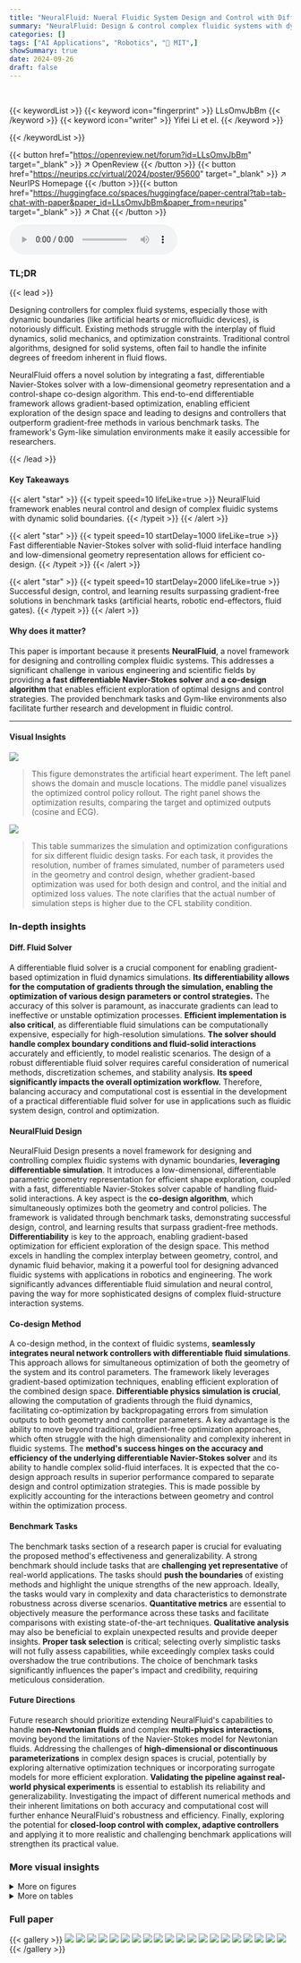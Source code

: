 ```yaml
---
title: "NeuralFluid: Nueral Fluidic System Design and Control with Differentiable Simulation"
summary: "NeuralFluid: Design & control complex fluidic systems with dynamic boundaries using differentiable simulation, achieving superior results in benchmark tasks."
categories: []
tags: ["AI Applications", "Robotics", "🏢 MIT",]
showSummary: true
date: 2024-09-26
draft: false
---
```


<br>

{{< keywordList >}}
{{< keyword icon="fingerprint" >}} LLsOmvJbBm {{< /keyword >}}
{{< keyword icon="writer" >}} Yifei Li et el. {{< /keyword >}}
 
{{< /keywordList >}}

{{< button href="https://openreview.net/forum?id=LLsOmvJbBm" target="_blank" >}}
↗ OpenReview
{{< /button >}}
{{< button href="https://neurips.cc/virtual/2024/poster/95600" target="_blank" >}}
↗ NeurIPS Homepage
{{< /button >}}{{< button href="https://huggingface.co/spaces/huggingface/paper-central?tab=tab-chat-with-paper&paper_id=LLsOmvJbBm&paper_from=neurips" target="_blank" >}}
↗ Chat
{{< /button >}}



<audio controls>
    <source src="https://ai-paper-reviewer.com/LLsOmvJbBm/podcast.wav" type="audio/wav">
    Your browser does not support the audio element.
</audio>


### TL;DR


{{< lead >}}

Designing controllers for complex fluid systems, especially those with dynamic boundaries (like artificial hearts or microfluidic devices), is notoriously difficult.  Existing methods struggle with the interplay of fluid dynamics, solid mechanics, and optimization constraints.  Traditional control algorithms, designed for solid systems, often fail to handle the infinite degrees of freedom inherent in fluid flows.

NeuralFluid offers a novel solution by integrating a fast, differentiable Navier-Stokes solver with a low-dimensional geometry representation and a control-shape co-design algorithm.  This end-to-end differentiable framework allows gradient-based optimization, enabling efficient exploration of the design space and leading to designs and controllers that outperform gradient-free methods in various benchmark tasks.  The framework's Gym-like simulation environments make it easily accessible for researchers.

{{< /lead >}}


#### Key Takeaways

{{< alert "star" >}}
{{< typeit speed=10 lifeLike=true >}} NeuralFluid framework enables neural control and design of complex fluidic systems with dynamic solid boundaries. {{< /typeit >}}
{{< /alert >}}

{{< alert "star" >}}
{{< typeit speed=10 startDelay=1000 lifeLike=true >}} Fast differentiable Navier-Stokes solver with solid-fluid interface handling and low-dimensional geometry representation allows for efficient co-design. {{< /typeit >}}
{{< /alert >}}

{{< alert "star" >}}
{{< typeit speed=10 startDelay=2000 lifeLike=true >}} Successful design, control, and learning results surpassing gradient-free solutions in benchmark tasks (artificial hearts, robotic end-effectors, fluid gates). {{< /typeit >}}
{{< /alert >}}

#### Why does it matter?
This paper is important because it presents **NeuralFluid**, a novel framework for designing and controlling complex fluidic systems. This addresses a significant challenge in various engineering and scientific fields by providing **a fast differentiable Navier-Stokes solver** and **a co-design algorithm** that enables efficient exploration of optimal designs and control strategies. The provided benchmark tasks and Gym-like environments also facilitate further research and development in fluidic control.

------
#### Visual Insights



![](https://ai-paper-reviewer.com/LLsOmvJbBm/figures_1_1.jpg)

> This figure demonstrates the artificial heart experiment. The left panel shows the domain and muscle locations. The middle panel visualizes the optimized control policy rollout. The right panel shows the optimization results, comparing the target and optimized outputs (cosine and ECG).





![](https://ai-paper-reviewer.com/LLsOmvJbBm/tables_5_1.jpg)

> This table summarizes the simulation and optimization configurations for six different fluidic design tasks.  For each task, it provides the resolution, number of frames simulated, number of parameters used in the geometry and control design, whether gradient-based optimization was used for both design and control, and the initial and optimized loss values. The note clarifies that the actual number of simulation steps is higher due to the CFL stability condition.





### In-depth insights


#### Diff. Fluid Solver
A differentiable fluid solver is a crucial component for enabling gradient-based optimization in fluid dynamics simulations.  **Its differentiability allows for the computation of gradients through the simulation, enabling the optimization of various design parameters or control strategies.**  The accuracy of this solver is paramount, as inaccurate gradients can lead to ineffective or unstable optimization processes.  **Efficient implementation is also critical**, as differentiable fluid simulations can be computationally expensive, especially for high-resolution simulations.  **The solver should handle complex boundary conditions and fluid-solid interactions** accurately and efficiently, to model realistic scenarios. The design of a robust differentiable fluid solver requires careful consideration of numerical methods, discretization schemes, and stability analysis.  **Its speed significantly impacts the overall optimization workflow.** Therefore, balancing accuracy and computational cost is essential in the development of a practical differentiable fluid solver for use in applications such as fluidic system design, control and optimization.

#### NeuralFluid Design
NeuralFluid Design presents a novel framework for designing and controlling complex fluidic systems with dynamic boundaries, **leveraging differentiable simulation**.  It introduces a low-dimensional, differentiable parametric geometry representation for efficient shape exploration, coupled with a fast, differentiable Navier-Stokes solver capable of handling fluid-solid interactions.  A key aspect is the **co-design algorithm**, which simultaneously optimizes both the geometry and control policies. The framework is validated through benchmark tasks, demonstrating successful design, control, and learning results that surpass gradient-free methods.  **Differentiability** is key to the approach, enabling gradient-based optimization for efficient exploration of the design space. This method excels in handling the complex interplay between geometry, control, and dynamic fluid behavior, making it a powerful tool for designing advanced fluidic systems with applications in robotics and engineering.  The work significantly advances differentiable fluid simulation and neural control, paving the way for more sophisticated designs of complex fluid-structure interaction systems. 

#### Co-design Method
A co-design method, in the context of fluidic systems, **seamlessly integrates neural network controllers with differentiable fluid simulations**. This approach allows for simultaneous optimization of both the geometry of the system and its control parameters.  The framework likely leverages gradient-based optimization techniques, enabling efficient exploration of the combined design space. **Differentiable physics simulation is crucial**, allowing the computation of gradients through the fluid dynamics, facilitating co-optimization by backpropagating errors from simulation outputs to both geometry and controller parameters. A key advantage is the ability to move beyond traditional, gradient-free optimization approaches, which often struggle with the high dimensionality and complexity inherent in fluidic systems.  The **method's success hinges on the accuracy and efficiency of the underlying differentiable Navier-Stokes solver** and its ability to handle complex solid-fluid interfaces.  It is expected that the co-design approach results in superior performance compared to separate design and control optimization strategies. This is made possible by explicitly accounting for the interactions between geometry and control within the optimization process.

#### Benchmark Tasks
The benchmark tasks section of a research paper is crucial for evaluating the proposed method's effectiveness and generalizability.  A strong benchmark should include tasks that are **challenging yet representative** of real-world applications. The tasks should **push the boundaries** of existing methods and highlight the unique strengths of the new approach.  Ideally, the tasks would vary in complexity and data characteristics to demonstrate robustness across diverse scenarios.  **Quantitative metrics** are essential to objectively measure the performance across these tasks and facilitate comparisons with existing state-of-the-art techniques.  **Qualitative analysis** may also be beneficial to explain unexpected results and provide deeper insights.  **Proper task selection** is critical; selecting overly simplistic tasks will not fully assess capabilities, while exceedingly complex tasks could overshadow the true contributions. The choice of benchmark tasks significantly influences the paper's impact and credibility, requiring meticulous consideration.

#### Future Directions
Future research should prioritize extending NeuralFluid's capabilities to handle **non-Newtonian fluids** and complex **multi-physics interactions**, moving beyond the limitations of the Navier-Stokes model for Newtonian fluids.  Addressing the challenges of **high-dimensional or discontinuous parameterizations** in complex design spaces is crucial, potentially by exploring alternative optimization techniques or incorporating surrogate models for more efficient exploration.  **Validating the pipeline against real-world physical experiments** is essential to establish its reliability and generalizability.  Investigating the impact of different numerical methods and their inherent limitations on both accuracy and computational cost will further enhance NeuralFluid's robustness and efficiency.  Finally, exploring the potential for **closed-loop control with complex, adaptive controllers** and applying it to more realistic and challenging benchmark applications will strengthen its practical value.


### More visual insights

<details>
<summary>More on figures
</summary>


![](https://ai-paper-reviewer.com/LLsOmvJbBm/figures_2_1.jpg)

> This figure provides a visual overview of six different fluidic design and control tasks explored in the paper. Each task is illustrated with a schematic showing the inlet and outlet, flow direction, and the initial geometry of the system being controlled.  The tasks include amplifying flow, controlling a switch, identifying shapes, modulating flow, controlling a neural gate, and controlling an artificial heart.  The diagrams visually highlight the key components and the goal of each task.


![](https://ai-paper-reviewer.com/LLsOmvJbBm/figures_3_1.jpg)

> This figure provides a visual overview of six different fluidic design and control tasks explored in the paper. Each task is illustrated with a diagram showing the inlet, outlet, flow direction, and the shape and motion of the relevant geometry.  These tasks serve as benchmarks for evaluating the effectiveness of the proposed NeuralFluid framework.


![](https://ai-paper-reviewer.com/LLsOmvJbBm/figures_5_1.jpg)

> This figure shows an overview of six different fluidic design and control tasks. Each task is visually represented with a schematic diagram, illustrating the inlet and outlet positions, flow direction, and the geometry being manipulated.  The tasks demonstrate the versatility of the NeuralFluid framework in addressing various fluid control challenges, including amplification, switching, shape identification, flow modulation, neural gating, and artificial heart control.


![](https://ai-paper-reviewer.com/LLsOmvJbBm/figures_6_1.jpg)

> This figure visualizes the results of applying the NeuralFluid framework to the design and control of an artificial heart. The left panel shows a 3D model of the artificial heart, highlighting the placement of four muscles that control blood flow. The middle panel displays the optimized control signals for each muscle over time, showing how they work together to achieve the desired heart function. The right panel compares the resulting velocity of blood flow to a target pattern, demonstrating the effectiveness of the optimized control signals. The top and bottom plots on the right-hand side showcase results using a cosine waveform and an electrocardiogram (ECG) as the target flow pattern, respectively.


![](https://ai-paper-reviewer.com/LLsOmvJbBm/figures_8_1.jpg)

> This figure presents the results of ablation studies conducted to evaluate the impact of initialization and compare the performance of the gradient-based method with gradient-free optimization techniques.  The left panel shows optimization trajectories for a neural heart model with 7100 parameters across five different random initializations, highlighting the robustness of the method to initial conditions. The right panel shows the log-scaled loss-iteration curves for the gradient-based method and two gradient-free methods (PPO and CMA-ES) on the Neural Heart task, demonstrating the superior convergence rate of the proposed gradient-based approach.


![](https://ai-paper-reviewer.com/LLsOmvJbBm/figures_15_1.jpg)

> This figure shows the initial and optimized design for the fluidic switch task. The switch's shape is parameterized using a 2D polar Bézier curve, and its rotation speed is controlled by a time-dependent signal.  The top and bottom halves show the initial and optimized designs respectively. For each design, streamlines of the flow field are shown at 7 keyframes. Plots below show the simulated and target outlet velocity profiles over time.


![](https://ai-paper-reviewer.com/LLsOmvJbBm/figures_16_1.jpg)

> This figure shows the results of a simulation of the Kármán vortex street phenomenon under three different kinematic viscosity values (0.0, 0.002, and 0.02).  The simulation uses a differentiable solver and demonstrates the impact of viscosity on vortex formation and dissipation.


</details>




<details>
<summary>More on tables
</summary>


![](https://ai-paper-reviewer.com/LLsOmvJbBm/tables_7_1.jpg)
> This table compares the computation time of forward simulation and backward gradient propagation between the proposed method (Ours) and PhiFlow across different resolutions (32x32x32, 40x40x40, 48x48x48, and 64x64x64).  It demonstrates that the proposed method significantly outperforms PhiFlow in terms of speed, achieving speedups ranging from 13.6x to 53.4x for forward simulation and 15.3x to 16.4x for backward propagation.

![](https://ai-paper-reviewer.com/LLsOmvJbBm/tables_7_2.jpg)
> This table compares the memory usage (in MB) and computation time (in seconds) for both forward and backward passes of the NeuralFluid simulator against the DiffTaichi framework.  The comparison is shown across four different resolutions (32x32x32, 40x40x40, 48x48x48, and 64x64x64), highlighting the memory efficiency and speed advantage of the NeuralFluid simulator.

![](https://ai-paper-reviewer.com/LLsOmvJbBm/tables_17_1.jpg)
> This table presents a statistical summary of gradient norms and the number of solver steps during the optimization process for three benchmark tasks: Shape Identifier, Heart 3D, and Gate 3D.  For each task, it provides the mean and standard deviation of the number of steps and gradient norms. Additionally, it shows the minimum and maximum gradient norm values encountered during optimization. This data gives insights into the stability and efficiency of the optimization algorithm across different levels of complexity.

![](https://ai-paper-reviewer.com/LLsOmvJbBm/tables_17_2.jpg)
> This table summarizes the simulation and optimization configurations used for six different fluidic design tasks presented in Section 3 of the paper.  It shows the resolution of the simulation, the number of frames simulated, the number of parameters used in the optimization, whether design and/or control was optimized, and the initial and final loss values for each task.  It also notes that the number of simulated and back-propagated frames might be higher than explicitly stated due to the CFL condition ensuring numerical stability.

</details>




### Full paper

{{< gallery >}}
<img src="https://ai-paper-reviewer.com/LLsOmvJbBm/1.png" class="grid-w50 md:grid-w33 xl:grid-w25" />
<img src="https://ai-paper-reviewer.com/LLsOmvJbBm/2.png" class="grid-w50 md:grid-w33 xl:grid-w25" />
<img src="https://ai-paper-reviewer.com/LLsOmvJbBm/3.png" class="grid-w50 md:grid-w33 xl:grid-w25" />
<img src="https://ai-paper-reviewer.com/LLsOmvJbBm/4.png" class="grid-w50 md:grid-w33 xl:grid-w25" />
<img src="https://ai-paper-reviewer.com/LLsOmvJbBm/5.png" class="grid-w50 md:grid-w33 xl:grid-w25" />
<img src="https://ai-paper-reviewer.com/LLsOmvJbBm/6.png" class="grid-w50 md:grid-w33 xl:grid-w25" />
<img src="https://ai-paper-reviewer.com/LLsOmvJbBm/7.png" class="grid-w50 md:grid-w33 xl:grid-w25" />
<img src="https://ai-paper-reviewer.com/LLsOmvJbBm/8.png" class="grid-w50 md:grid-w33 xl:grid-w25" />
<img src="https://ai-paper-reviewer.com/LLsOmvJbBm/9.png" class="grid-w50 md:grid-w33 xl:grid-w25" />
<img src="https://ai-paper-reviewer.com/LLsOmvJbBm/10.png" class="grid-w50 md:grid-w33 xl:grid-w25" />
<img src="https://ai-paper-reviewer.com/LLsOmvJbBm/11.png" class="grid-w50 md:grid-w33 xl:grid-w25" />
<img src="https://ai-paper-reviewer.com/LLsOmvJbBm/12.png" class="grid-w50 md:grid-w33 xl:grid-w25" />
<img src="https://ai-paper-reviewer.com/LLsOmvJbBm/13.png" class="grid-w50 md:grid-w33 xl:grid-w25" />
<img src="https://ai-paper-reviewer.com/LLsOmvJbBm/14.png" class="grid-w50 md:grid-w33 xl:grid-w25" />
<img src="https://ai-paper-reviewer.com/LLsOmvJbBm/15.png" class="grid-w50 md:grid-w33 xl:grid-w25" />
<img src="https://ai-paper-reviewer.com/LLsOmvJbBm/16.png" class="grid-w50 md:grid-w33 xl:grid-w25" />
<img src="https://ai-paper-reviewer.com/LLsOmvJbBm/17.png" class="grid-w50 md:grid-w33 xl:grid-w25" />
<img src="https://ai-paper-reviewer.com/LLsOmvJbBm/18.png" class="grid-w50 md:grid-w33 xl:grid-w25" />
<img src="https://ai-paper-reviewer.com/LLsOmvJbBm/19.png" class="grid-w50 md:grid-w33 xl:grid-w25" />
<img src="https://ai-paper-reviewer.com/LLsOmvJbBm/20.png" class="grid-w50 md:grid-w33 xl:grid-w25" />
{{< /gallery >}}